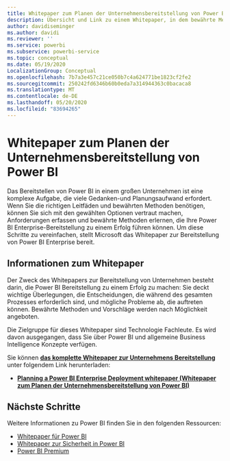 ```yaml
---
title: Whitepaper zum Planen der Unternehmensbereitstellung von Power BI
description: Übersicht und Link zu einem Whitepaper, in dem bewährte Methoden für Power BI Bereitstellungen im Unternehmen erläutert werden
author: davidiseminger
ms.author: davidi
ms.reviewer: ''
ms.service: powerbi
ms.subservice: powerbi-service
ms.topic: conceptual
ms.date: 05/19/2020
LocalizationGroup: Conceptual
ms.openlocfilehash: 7b7a3e457c21ce050b7c4a624771be1823cf2fe2
ms.sourcegitcommit: 250242fd6346b60b0eda7a314944363c0bacaca8
ms.translationtype: MT
ms.contentlocale: de-DE
ms.lasthandoff: 05/20/2020
ms.locfileid: "83694265"
---
```

# <a name="power-bi-enterprise-deployment-whitepaper"></a>Whitepaper zum Planen der Unternehmensbereitstellung von Power BI

Das Bereitstellen von Power BI in einem großen Unternehmen ist eine komplexe Aufgabe, die viele Gedanken-und Planungsaufwand erfordert. Wenn Sie die richtigen Leitfäden und bewährten Methoden benötigen, können Sie sich mit den gewählten Optionen vertraut machen, Anforderungen erfassen und bewährte Methoden erlernen, die Ihre Power BI Enterprise-Bereitstellung zu einem Erfolg führen können. Um diese Schritte zu vereinfachen, stellt Microsoft das Whitepaper zur Bereitstellung von Power BI Enterprise bereit.

## <a name="about-the-whitepaper"></a>Informationen zum Whitepaper
Der Zweck des Whitepapers zur Bereitstellung von Unternehmen besteht darin, die Power BI Bereitstellung zu einem Erfolg zu machen: Sie deckt wichtige Überlegungen, die Entscheidungen, die während des gesamten Prozesses erforderlich sind, und mögliche Probleme ab, die auftreten können. Bewährte Methoden und Vorschläge werden nach Möglichkeit angeboten.

Die Zielgruppe für dieses Whitepaper sind Technologie Fachleute. Es wird davon ausgegangen, dass Sie über Power BI und allgemeine Business Intelligence Konzepte verfügen.

Sie können [**das komplette Whitepaper zur Unternehmens Bereitstellung**](https://aka.ms/PBIEnterpriseDeploymentWP) unter folgendem Link herunterladen: 

* [**Planning a Power BI Enterprise Deployment whitepaper (Whitepaper zum Planen der Unternehmensbereitstellung von Power BI)**](https://aka.ms/PBIEnterpriseDeploymentWP)

## <a name="next-steps"></a>Nächste Schritte

Weitere Informationen zu Power BI finden Sie in den folgenden Ressourcen:

- [Whitepaper für Power BI](whitepapers.md)
- [Whitepaper zur Sicherheit in Power BI](whitepaper-powerbi-security.md)
- [Power BI Premium](https://aka.ms/pbipremiumwhitepaper)

